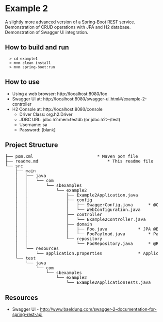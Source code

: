 # Example 2
A slightly more advanced version of a Spring-Boot REST service. Demonstration of CRUD operations with JPA and H2 database.  Demonstration of Swagger UI integration.

## How to build and run

```
  > cd example1
  > mvn clean install
  > mvn spring-boot:run
```

## How to use

* Using a web browser: http://localhost:8080/foo
* Swagger UI at: http://localhost:8080/swagger-ui.html#/example-2-controller
* H2 Console at: http://localhost:8080/console
	* Driver Class: org.h2.Driver
	* JDBC URL: jdbc:h2:mem:testdb  (or jdbc:h2:~/test)
	* Username: sa
	* Password: [blank]

## Project Structure

<pre>
├── pom.xml							* Maven pom file
├── readme.md							* This readme file
└── src
    ├── main
    │   ├── java
    │   │   └── com
    │   │       └── sbexamples
    │   │           └── example2
    │   │               ├── Example2Application.java		* @SpringBootApplication class
    │   │               ├── config
    │   │               │   ├── SwaggerConfig.java		* @Configuration class for Swagger UI
    │   │               │   └── WebConfiguration.java		* @Configuration class for H2 console and stuff
    │   │               ├── controller
    │   │               │   └── Example2Controller.java		* @RestController class with /foo endpoints
    │   │               ├── domain
    │   │               │   ├── Foo.java			* JPA @Entity
    │   │               │   └── FooPayload.java			* Payload object for POST /foo and PUT /foo 
    │   │               └── repository
    │   │                   └── FooRepository.java		* @Repository class for Foo entity
    │   └── resources
    │       └── application.properties				* Application config file
    └── test
        └── java
            └── com
                └── sbexamples
                    └── example2
                        └── Example2ApplicationTests.java	* JUnit test
</pre>

## Resources
* Swagger UI - http://www.baeldung.com/swagger-2-documentation-for-spring-rest-api

